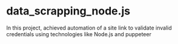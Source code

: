 # data_scrapping_node.js
In this project, achieved automation of a site link to validate invalid credentials using technologies like Node.js and puppeteer 
